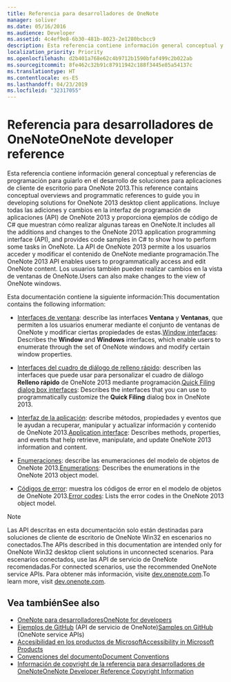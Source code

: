 ```yaml
---
title: Referencia para desarrolladores de OneNote
manager: soliver
ms.date: 05/16/2016
ms.audience: Developer
ms.assetid: 4c4ef9e8-6b30-481b-8023-2e1280bcbcc9
description: Esta referencia contiene información general conceptual y referencias de programación para guiarlo en el desarrollo de soluciones para aplicaciones de cliente de escritorio para OneNote 2013.
localization_priority: Priority
ms.openlocfilehash: d2b401a768e62c4b9712b1590bfaf499c2b022ab
ms.sourcegitcommit: 8fe462c32b91c87911942c188f3445e85a54137c
ms.translationtype: HT
ms.contentlocale: es-ES
ms.lasthandoff: 04/23/2019
ms.locfileid: "32317055"
---
```

# <a name="onenote-developer-reference"></a><span data-ttu-id="47d89-103">Referencia para desarrolladores de OneNote</span><span class="sxs-lookup"><span data-stu-id="47d89-103">OneNote developer reference</span></span>

<span data-ttu-id="47d89-104">Esta referencia contiene información general conceptual y referencias de programación para guiarlo en el desarrollo de soluciones para aplicaciones de cliente de escritorio para OneNote 2013.</span><span class="sxs-lookup"><span data-stu-id="47d89-104">This reference contains conceptual overviews and programmatic references to guide you in developing solutions for OneNote 2013 desktop client applications.</span></span> <span data-ttu-id="47d89-105">Incluye todas las adiciones y cambios en la interfaz de programación de aplicaciones (API) de OneNote 2013 y proporciona ejemplos de código de C# que muestran cómo realizar algunas tareas en OneNote.</span><span class="sxs-lookup"><span data-stu-id="47d89-105">It includes all the additions and changes to the OneNote 2013 application programming interface (API), and provides code samples in C# to show how to perform some tasks in OneNote.</span></span> <span data-ttu-id="47d89-106">La API de OneNote 2013 permite a los usuarios acceder y modificar el contenido de OneNote mediante programación.</span><span class="sxs-lookup"><span data-stu-id="47d89-106">The OneNote 2013 API enables users to programmatically access and edit OneNote content.</span></span> <span data-ttu-id="47d89-107">Los usuarios también pueden realizar cambios en la vista de ventanas de OneNote.</span><span class="sxs-lookup"><span data-stu-id="47d89-107">Users can also make changes to the view of OneNote windows.</span></span>
  
<span data-ttu-id="47d89-108">Esta documentación contiene la siguiente información:</span><span class="sxs-lookup"><span data-stu-id="47d89-108">This documentation contains the following information:</span></span>
  
- <span data-ttu-id="47d89-109">[Interfaces de ventana](window-interfaces-onenote.md): describe las interfaces **Ventana** y **Ventanas**, que permiten a los usuarios enumerar mediante el conjunto de ventanas de OneNote y modificar ciertas propiedades de estas.</span><span class="sxs-lookup"><span data-stu-id="47d89-109">[Window interfaces](window-interfaces-onenote.md): Describes the **Window** and **Windows** interfaces, which enable users to enumerate through the set of OneNote windows and modify certain window properties.</span></span> 
    
- <span data-ttu-id="47d89-110">[Interfaces del cuadro de diálogo de relleno rápido](quick-filing-dialog-box-interfaces-onenote.md): describen las interfaces que puede usar para personalizar el cuadro de diálogo **Relleno rápido** de OneNote 2013 mediante programación.</span><span class="sxs-lookup"><span data-stu-id="47d89-110">[Quick Filing dialog box interfaces](quick-filing-dialog-box-interfaces-onenote.md): Describes the interfaces that you can use to programmatically customize the **Quick Filing** dialog box in OneNote 2013.</span></span> 
    
- <span data-ttu-id="47d89-111">[Interfaz de la aplicación](application-interface-onenote.md): describe métodos, propiedades y eventos que le ayudan a recuperar, manipular y actualizar información y contenido de OneNote 2013.</span><span class="sxs-lookup"><span data-stu-id="47d89-111">[Application interface](application-interface-onenote.md): Describes methods, properties, and events that help retrieve, manipulate, and update OneNote 2013 information and content.</span></span>
    
- <span data-ttu-id="47d89-112">[Enumeraciones](enumerations-onenote-developer-reference.md): describe las enumeraciones del modelo de objetos de OneNote 2013.</span><span class="sxs-lookup"><span data-stu-id="47d89-112">[Enumerations](enumerations-onenote-developer-reference.md): Describes the enumerations in the OneNote 2013 object model.</span></span>
    
- <span data-ttu-id="47d89-113">[Códigos de error](error-codes-onenote.md): muestra los códigos de error en el modelo de objetos de OneNote 2013.</span><span class="sxs-lookup"><span data-stu-id="47d89-113">[Error codes](error-codes-onenote.md): Lists the error codes in the OneNote 2013 object model.</span></span>
    
> [!NOTE]
> <span data-ttu-id="47d89-114">Las API descritas en esta documentación solo están destinadas para soluciones de cliente de escritorio de OneNote Win32 en escenarios no conectados.</span><span class="sxs-lookup"><span data-stu-id="47d89-114">The APIs described in this documentation are intended only for OneNote Win32 desktop client solutions in unconnected scenarios.</span></span> <span data-ttu-id="47d89-115">Para escenarios conectados, use las API de servicio de OneNote recomendadas.</span><span class="sxs-lookup"><span data-stu-id="47d89-115">For connected scenarios, use the recommended OneNote service APIs.</span></span> <span data-ttu-id="47d89-116">Para obtener más información, visite [dev.onenote.com](https://go.microsoft.com/fwlink/?LinkID=390615).</span><span class="sxs-lookup"><span data-stu-id="47d89-116">To learn more, visit [dev.onenote.com](https://go.microsoft.com/fwlink/?LinkID=390615).</span></span> 
  
## <a name="see-also"></a><span data-ttu-id="47d89-117">Vea también</span><span class="sxs-lookup"><span data-stu-id="47d89-117">See also</span></span>

- [<span data-ttu-id="47d89-118">OneNote para desarrolladores</span><span class="sxs-lookup"><span data-stu-id="47d89-118">OneNote for developers</span></span>](https://go.microsoft.com/fwlink/?LinkID=390615)   
- <span data-ttu-id="47d89-119">[Ejemplos de GitHub](https://github.com/OneNoteDev/) (API de servicio de OneNote)</span><span class="sxs-lookup"><span data-stu-id="47d89-119">[Samples on GitHub](https://github.com/OneNoteDev/) (OneNote service APIs)</span></span>     
- [<span data-ttu-id="47d89-120">Accesibilidad en los productos de Microsoft</span><span class="sxs-lookup"><span data-stu-id="47d89-120">Accessibility in Microsoft Products</span></span>](https://www.microsoft.com/enable/products/default.aspx)    
- [<span data-ttu-id="47d89-121">Convenciones del documento</span><span class="sxs-lookup"><span data-stu-id="47d89-121">Document Conventions</span></span>](https://msdn.microsoft.com/office/aa905365.aspx)    
- [<span data-ttu-id="47d89-122">Información de copyright de la referencia para desarrolladores de OneNote</span><span class="sxs-lookup"><span data-stu-id="47d89-122">OneNote Developer Reference Copyright Information</span></span>](https://msdn.microsoft.com/library/office/jj680116.aspx)
    
    

